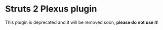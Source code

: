 # Struts 2 Plexus plugin
This plugin is deprecated and it will be removed soon, **please do not use it**!
